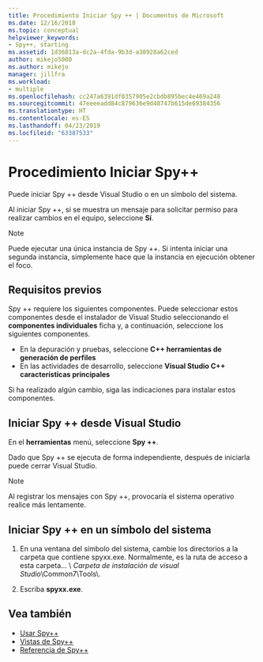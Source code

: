 ```yaml
---
title: Procedimiento Iniciar Spy ++ | Documentos de Microsoft
ms.date: 12/16/2018
ms.topic: conceptual
helpviewer_keywords:
- Spy++, starting
ms.assetid: 1d36813a-dc2a-4fda-9b3d-a38928a62ced
author: mikejo5000
ms.author: mikejo
manager: jillfra
ms.workload:
- multiple
ms.openlocfilehash: cc247a6391df0357905e2cbdb895bec4e469a248
ms.sourcegitcommit: 47eeeeadd84c879636e9d48747b615de69384356
ms.translationtype: HT
ms.contentlocale: es-ES
ms.lasthandoff: 04/23/2019
ms.locfileid: "63387533"
---
```

# <a name="how-to-start-spy"></a>Procedimiento Iniciar Spy++

Puede iniciar Spy ++ desde Visual Studio o en un símbolo del sistema.

 Al iniciar Spy ++, si se muestra un mensaje para solicitar permiso para realizar cambios en el equipo, seleccione **Sí**.

> [!NOTE]
> Puede ejecutar una única instancia de Spy ++. Si intenta iniciar una segunda instancia, simplemente hace que la instancia en ejecución obtener el foco.

## <a name="prerequisites"></a>Requisitos previos

Spy ++ requiere los siguientes componentes. Puede seleccionar estos componentes desde el instalador de Visual Studio seleccionando el **componentes individuales** ficha y, a continuación, seleccione los siguientes componentes.

* En la depuración y pruebas, seleccione  **C++ herramientas de generación de perfiles**
* En las actividades de desarrollo, seleccione **Visual Studio C++ características principales**

Si ha realizado algún cambio, siga las indicaciones para instalar estos componentes.

## <a name="start-spy-from-visual-studio"></a>Iniciar Spy ++ desde Visual Studio

En el **herramientas** menú, seleccione **Spy ++**.

Dado que Spy ++ se ejecuta de forma independiente, después de iniciarla puede cerrar Visual Studio.

> [!NOTE]
> Al registrar los mensajes con Spy ++, provocaría el sistema operativo realice más lentamente.

## <a name="start-spy-at-a-command-prompt"></a>Iniciar Spy ++ en un símbolo del sistema

1. En una ventana del símbolo del sistema, cambie los directorios a la carpeta que contiene spyxx.exe. Normalmente, es la ruta de acceso a esta carpeta... \\ *Carpeta de instalación de visual Studio*\Common7\Tools\\.

2. Escriba **spyxx.exe**.

## <a name="see-also"></a>Vea también
- [Usar Spy++](../debugger/using-spy-increment.md)
- [Vistas de Spy++](../debugger/spy-increment-views.md)
- [Referencia de Spy++](../debugger/spy-increment-reference.md)